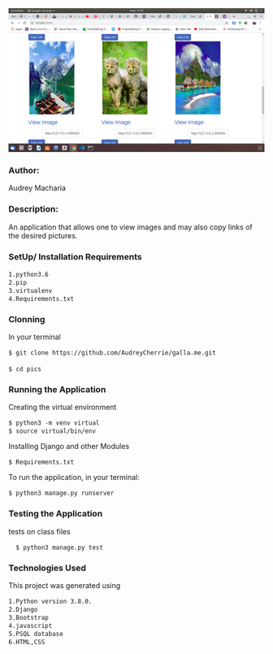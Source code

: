 ![pic](./static/leo.png)        
### Author:
 Audrey Macharia

### Description:
An application that allows one to view images and may also copy links of the desired pictures.

### SetUp/ Installation Requirements

    1.python3.6
    2.pip
    3.virtualenv
    4.Requirements.txt

### Clonning
In your terminal
  
    $ git clone https://github.com/AudreyCherrie/galla.me.git

    $ cd pics

### Running the Application
Creating the virtual environment

    $ python3 -m venv virtual
    $ source virtual/bin/env

Installing Django and other Modules

    $ Requirements.txt

To run the application, in your terminal:

    $ python3 manage.py runserver



### Testing the Application
tests on class files

      $ python3 manage.py test

### Technologies Used
This project was generated using

    1.Python version 3.8.0.
    2.Django
    3.Bootstrap
    4.javascript
    5.PSQL database
    6.HTML,CSS
